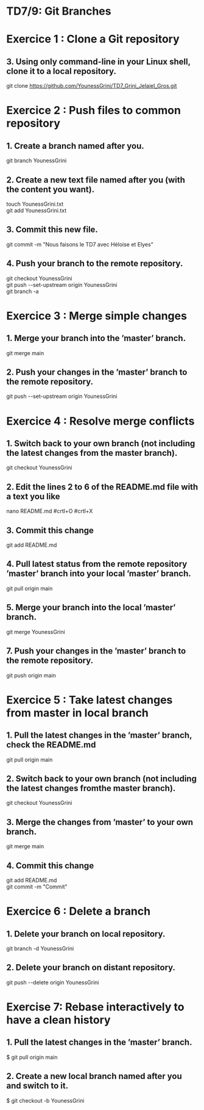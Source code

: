 # TD7/9: Git Branches

# Exercice 1 : Clone a Git repository

## 3. Using only command-line in your Linux shell, clone it to a local repository.
git clone https://github.com/YounessGrini/TD7_Grini_Jelaiel_Gros.git

# Exercice 2 : Push files to common repository

## 1. Create a branch named after you.
git branch YounessGrini

## 2. Create a new text file named after you (with the content you want).
touch YounessGrini.txt    
git add YounessGrini.txt  

## 3. Commit this new file.
git commit -m  "Nous faisons le TD7 avec Héloise et Elyes"

## 4. Push your branch to the remote repository.
git checkout YounessGrini    
git push --set-upstream origin YounessGrini  
git branch -a


# Exercice 3 : Merge simple changes

## 1. Merge your branch into the ’master’ branch.
git merge main

## 2. Push your changes in the ’master’ branch to the remote repository.
git push --set-upstream origin YounessGrini

# Exercice 4 : Resolve merge conflicts

## 1. Switch back to your own branch (not including the latest changes from the master branch).
git checkout YounessGrini

## 2. Edit the lines 2 to 6 of the README.md file with a text you like
nano README.md
#crtl+O 
#crtl+X

## 3. Commit this change
git add README.md

## 4. Pull latest status from the remote repository ’master’ branch into your local ’master’ branch.
git pull origin main

## 5. Merge your branch into the local ’master’ branch.
git merge YounessGrini

## 7. Push your changes in the ’master’ branch to the remote repository.
git push origin main

# Exercice 5 : Take latest changes from master in local branch

## 1. Pull the latest changes in the ’master’ branch, check the README.md
git pull origin main

## 2. Switch back to your own branch (not including the latest changes fromthe master branch).
git checkout YounessGrini

## 3. Merge the changes from ’master’ to your own branch.
git merge main

## 4. Commit this change
git add README.md  
git commit -m "Commit"

# Exercice 6 : Delete a branch

## 1. Delete your branch on local repository.
git branch -d YounessGrini

## 2. Delete your branch on distant repository.
git push --delete origin YounessGrini

# Exercise 7: Rebase interactively to have a clean history

## 1. Pull the latest changes in the ’master’ branch.
$ git pull origin main

## 2. Create a new local branch named after you and switch to it.
$ git checkout -b YounessGrini
